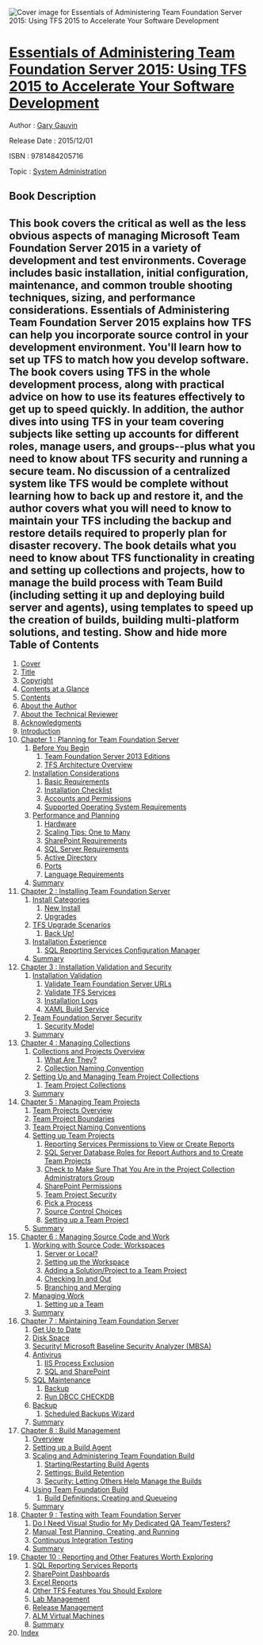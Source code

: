 ![Cover image for Essentials of Administering Team Foundation Server 2015: Using TFS 2015 to Accelerate Your Software Development](https://imgdetail.ebookreading.net/cover/cover/system_admin/EB9781484205716.jpg)

[Essentials of Administering Team Foundation Server 2015: Using TFS 2015 to Accelerate Your Software Development](https://ebookreading.net/view/book/Essentials+of+Administering+Team+Foundation+Server+2015%3A+Using+TFS+2015+to+Accelerate+Your+Software+Development-EB9781484205716_1.html "Essentials of Administering Team Foundation Server 2015: Using TFS 2015 to Accelerate Your Software Development")
====================================================================================================================

Author : [Gary Gauvin](https://ebookreading.net/search/author/Gary+Gauvin)

Release Date : 2015/12/01

ISBN : 9781484205716

Topic : [System Administration](https://ebookreading.net/search/category/system-administration)

Book Description
-----------------

 This book covers the critical as well as the less obvious aspects of managing Microsoft Team Foundation Server 2015 in a variety of development and test environments. Coverage includes basic installation, initial configuration, maintenance, and common trouble shooting techniques, sizing, and performance considerations.
Essentials of Administering Team Foundation Server 2015 explains how TFS can help you incorporate source control in your development environment. You'll learn how to set up TFS to match how you develop software.
The book covers using TFS in the whole development process, along with practical advice on how to use its features effectively to get up to speed quickly.
In addition, the author dives into using TFS in your team covering subjects like setting up accounts for different roles, manage users, and groups--plus what you need to know about TFS security and running a secure team.
No discussion of a centralized system like TFS would be complete without learning how to back up and restore it, and the author covers what you will need to know to maintain your TFS including the backup and restore details required to properly plan for disaster recovery.
The book details what you need to know about TFS functionality in creating and setting up collections and projects, how to manage the build process with Team Build (including setting it up and deploying build server and agents), using templates to speed up the creation of builds, building multi-platform solutions, and testing.
        Show and hide more                
Table of Contents
-----------------

1. [Cover](https://ebookreading.net/view/book/Essentials+of+Administering+Team+Foundation+Server+2015%3A+Using+TFS+2015+to+Accelerate+Your+Software+Development-EB9781484205716_1.html)
1. [Title](https://ebookreading.net/view/book/Essentials+of+Administering+Team+Foundation+Server+2015%3A+Using+TFS+2015+to+Accelerate+Your+Software+Development-EB9781484205716_2.html)
1. [Copyright](https://ebookreading.net/view/book/Essentials+of+Administering+Team+Foundation+Server+2015%3A+Using+TFS+2015+to+Accelerate+Your+Software+Development-EB9781484205716_3.html)
1. [Contents at a Glance](https://ebookreading.net/view/book/Essentials+of+Administering+Team+Foundation+Server+2015%3A+Using+TFS+2015+to+Accelerate+Your+Software+Development-EB9781484205716_4.html)
1. [Contents](https://ebookreading.net/view/book/Essentials+of+Administering+Team+Foundation+Server+2015%3A+Using+TFS+2015+to+Accelerate+Your+Software+Development-EB9781484205716_5.html)
1. [About the Author](https://ebookreading.net/view/book/Essentials+of+Administering+Team+Foundation+Server+2015%3A+Using+TFS+2015+to+Accelerate+Your+Software+Development-EB9781484205716_6.html)
1. [About the Technical Reviewer](https://ebookreading.net/view/book/Essentials+of+Administering+Team+Foundation+Server+2015%3A+Using+TFS+2015+to+Accelerate+Your+Software+Development-EB9781484205716_7.html)
1. [Acknowledgments](https://ebookreading.net/view/book/Essentials+of+Administering+Team+Foundation+Server+2015%3A+Using+TFS+2015+to+Accelerate+Your+Software+Development-EB9781484205716_9.html)
1. [Introduction](https://ebookreading.net/view/book/Essentials+of+Administering+Team+Foundation+Server+2015%3A+Using+TFS+2015+to+Accelerate+Your+Software+Development-EB9781484205716_8.html)
1. [Chapter 1 : Planning for Team Foundation Server](https://ebookreading.net/view/book/Essentials+of+Administering+Team+Foundation+Server+2015%3A+Using+TFS+2015+to+Accelerate+Your+Software+Development-EB9781484205716_10.html)
    1. [Before You Begin](https://ebookreading.net/view/book/Essentials+of+Administering+Team+Foundation+Server+2015%3A+Using+TFS+2015+to+Accelerate+Your+Software+Development-EB9781484205716_10.html#Sec1)
        1. [Team Foundation Server 2013 Editions](https://ebookreading.net/view/book/Essentials+of+Administering+Team+Foundation+Server+2015%3A+Using+TFS+2015+to+Accelerate+Your+Software+Development-EB9781484205716_10.html#Sec2)
        1. [TFS Architecture Overview](https://ebookreading.net/view/book/Essentials+of+Administering+Team+Foundation+Server+2015%3A+Using+TFS+2015+to+Accelerate+Your+Software+Development-EB9781484205716_10.html#Sec3)
    1. [Installation Considerations](https://ebookreading.net/view/book/Essentials+of+Administering+Team+Foundation+Server+2015%3A+Using+TFS+2015+to+Accelerate+Your+Software+Development-EB9781484205716_10.html#Sec4)
        1. [Basic Requirements](https://ebookreading.net/view/book/Essentials+of+Administering+Team+Foundation+Server+2015%3A+Using+TFS+2015+to+Accelerate+Your+Software+Development-EB9781484205716_10.html#Sec5)
        1. [Installation Checklist](https://ebookreading.net/view/book/Essentials+of+Administering+Team+Foundation+Server+2015%3A+Using+TFS+2015+to+Accelerate+Your+Software+Development-EB9781484205716_10.html#Sec6)
        1. [Accounts and Permissions](https://ebookreading.net/view/book/Essentials+of+Administering+Team+Foundation+Server+2015%3A+Using+TFS+2015+to+Accelerate+Your+Software+Development-EB9781484205716_10.html#Sec7)
        1. [Supported Operating System Requirements](https://ebookreading.net/view/book/Essentials+of+Administering+Team+Foundation+Server+2015%3A+Using+TFS+2015+to+Accelerate+Your+Software+Development-EB9781484205716_10.html#Sec8)
    1. [Performance and Planning](https://ebookreading.net/view/book/Essentials+of+Administering+Team+Foundation+Server+2015%3A+Using+TFS+2015+to+Accelerate+Your+Software+Development-EB9781484205716_10.html#Sec9)
        1. [Hardware](https://ebookreading.net/view/book/Essentials+of+Administering+Team+Foundation+Server+2015%3A+Using+TFS+2015+to+Accelerate+Your+Software+Development-EB9781484205716_10.html#Sec10)
        1. [Scaling Tips: One to Many](https://ebookreading.net/view/book/Essentials+of+Administering+Team+Foundation+Server+2015%3A+Using+TFS+2015+to+Accelerate+Your+Software+Development-EB9781484205716_10.html#Sec11)
        1. [SharePoint Requirements](https://ebookreading.net/view/book/Essentials+of+Administering+Team+Foundation+Server+2015%3A+Using+TFS+2015+to+Accelerate+Your+Software+Development-EB9781484205716_10.html#Sec12)
        1. [SQL Server Requirements](https://ebookreading.net/view/book/Essentials+of+Administering+Team+Foundation+Server+2015%3A+Using+TFS+2015+to+Accelerate+Your+Software+Development-EB9781484205716_10.html#Sec13)
        1. [Active Directory](https://ebookreading.net/view/book/Essentials+of+Administering+Team+Foundation+Server+2015%3A+Using+TFS+2015+to+Accelerate+Your+Software+Development-EB9781484205716_10.html#Sec18)
        1. [Ports](https://ebookreading.net/view/book/Essentials+of+Administering+Team+Foundation+Server+2015%3A+Using+TFS+2015+to+Accelerate+Your+Software+Development-EB9781484205716_10.html#Sec19)
        1. [Language Requirements](https://ebookreading.net/view/book/Essentials+of+Administering+Team+Foundation+Server+2015%3A+Using+TFS+2015+to+Accelerate+Your+Software+Development-EB9781484205716_10.html#Sec20)
    1. [Summary](https://ebookreading.net/view/book/Essentials+of+Administering+Team+Foundation+Server+2015%3A+Using+TFS+2015+to+Accelerate+Your+Software+Development-EB9781484205716_10.html#Sec21)
1. [Chapter 2 : Installing Team Foundation Server](https://ebookreading.net/view/book/Essentials+of+Administering+Team+Foundation+Server+2015%3A+Using+TFS+2015+to+Accelerate+Your+Software+Development-EB9781484205716_11.html)
    1. [Install Categories](https://ebookreading.net/view/book/Essentials+of+Administering+Team+Foundation+Server+2015%3A+Using+TFS+2015+to+Accelerate+Your+Software+Development-EB9781484205716_11.html#Sec1)
        1. [New Install](https://ebookreading.net/view/book/Essentials+of+Administering+Team+Foundation+Server+2015%3A+Using+TFS+2015+to+Accelerate+Your+Software+Development-EB9781484205716_11.html#Sec2)
        1. [Upgrades](https://ebookreading.net/view/book/Essentials+of+Administering+Team+Foundation+Server+2015%3A+Using+TFS+2015+to+Accelerate+Your+Software+Development-EB9781484205716_11.html#Sec4)
    1. [TFS Upgrade Scenarios](https://ebookreading.net/view/book/Essentials+of+Administering+Team+Foundation+Server+2015%3A+Using+TFS+2015+to+Accelerate+Your+Software+Development-EB9781484205716_11.html#Sec10)
        1. [Back Up!](https://ebookreading.net/view/book/Essentials+of+Administering+Team+Foundation+Server+2015%3A+Using+TFS+2015+to+Accelerate+Your+Software+Development-EB9781484205716_11.html#Sec11)
    1. [Installation Experience](https://ebookreading.net/view/book/Essentials+of+Administering+Team+Foundation+Server+2015%3A+Using+TFS+2015+to+Accelerate+Your+Software+Development-EB9781484205716_11.html#Sec15)
        1. [SQL Reporting Services Configuration Manager](https://ebookreading.net/view/book/Essentials+of+Administering+Team+Foundation+Server+2015%3A+Using+TFS+2015+to+Accelerate+Your+Software+Development-EB9781484205716_11.html#Sec16)
    1. [Summary](https://ebookreading.net/view/book/Essentials+of+Administering+Team+Foundation+Server+2015%3A+Using+TFS+2015+to+Accelerate+Your+Software+Development-EB9781484205716_11.html#Sec17)
1. [Chapter 3 : Installation Validation and Security](https://ebookreading.net/view/book/Essentials+of+Administering+Team+Foundation+Server+2015%3A+Using+TFS+2015+to+Accelerate+Your+Software+Development-EB9781484205716_12.html)
    1. [Installation Validation](https://ebookreading.net/view/book/Essentials+of+Administering+Team+Foundation+Server+2015%3A+Using+TFS+2015+to+Accelerate+Your+Software+Development-EB9781484205716_12.html#Sec1)
        1. [Validate Team Foundation Server URLs](https://ebookreading.net/view/book/Essentials+of+Administering+Team+Foundation+Server+2015%3A+Using+TFS+2015+to+Accelerate+Your+Software+Development-EB9781484205716_12.html#Sec2)
        1. [Validate TFS Services](https://ebookreading.net/view/book/Essentials+of+Administering+Team+Foundation+Server+2015%3A+Using+TFS+2015+to+Accelerate+Your+Software+Development-EB9781484205716_12.html#Sec3)
        1. [Installation Logs](https://ebookreading.net/view/book/Essentials+of+Administering+Team+Foundation+Server+2015%3A+Using+TFS+2015+to+Accelerate+Your+Software+Development-EB9781484205716_12.html#Sec4)
        1. [XAML Build Service](https://ebookreading.net/view/book/Essentials+of+Administering+Team+Foundation+Server+2015%3A+Using+TFS+2015+to+Accelerate+Your+Software+Development-EB9781484205716_12.html#Sec5)
    1. [Team Foundation Server Security](https://ebookreading.net/view/book/Essentials+of+Administering+Team+Foundation+Server+2015%3A+Using+TFS+2015+to+Accelerate+Your+Software+Development-EB9781484205716_12.html#Sec8)
        1. [Security Model](https://ebookreading.net/view/book/Essentials+of+Administering+Team+Foundation+Server+2015%3A+Using+TFS+2015+to+Accelerate+Your+Software+Development-EB9781484205716_12.html#Sec9)
    1. [Summary](https://ebookreading.net/view/book/Essentials+of+Administering+Team+Foundation+Server+2015%3A+Using+TFS+2015+to+Accelerate+Your+Software+Development-EB9781484205716_12.html#Sec16)
1. [Chapter 4 : Managing Collections](https://ebookreading.net/view/book/Essentials+of+Administering+Team+Foundation+Server+2015%3A+Using+TFS+2015+to+Accelerate+Your+Software+Development-EB9781484205716_13.html)
    1. [Collections and Projects Overview](https://ebookreading.net/view/book/Essentials+of+Administering+Team+Foundation+Server+2015%3A+Using+TFS+2015+to+Accelerate+Your+Software+Development-EB9781484205716_13.html#Sec1)
        1. [What Are They?](https://ebookreading.net/view/book/Essentials+of+Administering+Team+Foundation+Server+2015%3A+Using+TFS+2015+to+Accelerate+Your+Software+Development-EB9781484205716_13.html#Sec2)
        1. [Collection Naming Convention](https://ebookreading.net/view/book/Essentials+of+Administering+Team+Foundation+Server+2015%3A+Using+TFS+2015+to+Accelerate+Your+Software+Development-EB9781484205716_13.html#Sec3)
    1. [Setting Up and Managing Team Project Collections](https://ebookreading.net/view/book/Essentials+of+Administering+Team+Foundation+Server+2015%3A+Using+TFS+2015+to+Accelerate+Your+Software+Development-EB9781484205716_13.html#Sec4)
        1. [Team Project Collections](https://ebookreading.net/view/book/Essentials+of+Administering+Team+Foundation+Server+2015%3A+Using+TFS+2015+to+Accelerate+Your+Software+Development-EB9781484205716_13.html#Sec5)
    1. [Summary](https://ebookreading.net/view/book/Essentials+of+Administering+Team+Foundation+Server+2015%3A+Using+TFS+2015+to+Accelerate+Your+Software+Development-EB9781484205716_13.html#Sec12)
1. [Chapter 5 : Managing Team Projects](https://ebookreading.net/view/book/Essentials+of+Administering+Team+Foundation+Server+2015%3A+Using+TFS+2015+to+Accelerate+Your+Software+Development-EB9781484205716_14.html)
    1. [Team Projects Overview](https://ebookreading.net/view/book/Essentials+of+Administering+Team+Foundation+Server+2015%3A+Using+TFS+2015+to+Accelerate+Your+Software+Development-EB9781484205716_14.html#Sec1)
    1. [Team Project Boundaries](https://ebookreading.net/view/book/Essentials+of+Administering+Team+Foundation+Server+2015%3A+Using+TFS+2015+to+Accelerate+Your+Software+Development-EB9781484205716_14.html#Sec2)
    1. [Team Project Naming Conventions](https://ebookreading.net/view/book/Essentials+of+Administering+Team+Foundation+Server+2015%3A+Using+TFS+2015+to+Accelerate+Your+Software+Development-EB9781484205716_14.html#Sec3)
    1. [Setting up Team Projects](https://ebookreading.net/view/book/Essentials+of+Administering+Team+Foundation+Server+2015%3A+Using+TFS+2015+to+Accelerate+Your+Software+Development-EB9781484205716_14.html#Sec4)
        1. [Reporting Services Permissions to View or Create Reports](https://ebookreading.net/view/book/Essentials+of+Administering+Team+Foundation+Server+2015%3A+Using+TFS+2015+to+Accelerate+Your+Software+Development-EB9781484205716_14.html#Sec5)
        1. [SQL Server Database Roles for Report Authors and to Create Team Projects](https://ebookreading.net/view/book/Essentials+of+Administering+Team+Foundation+Server+2015%3A+Using+TFS+2015+to+Accelerate+Your+Software+Development-EB9781484205716_14.html#Sec6)
        1. [Check to Make Sure That You Are in the Project Collection Administrators Group](https://ebookreading.net/view/book/Essentials+of+Administering+Team+Foundation+Server+2015%3A+Using+TFS+2015+to+Accelerate+Your+Software+Development-EB9781484205716_14.html#Sec7)
        1. [SharePoint Permissions](https://ebookreading.net/view/book/Essentials+of+Administering+Team+Foundation+Server+2015%3A+Using+TFS+2015+to+Accelerate+Your+Software+Development-EB9781484205716_14.html#Sec8)
        1. [Team Project Security](https://ebookreading.net/view/book/Essentials+of+Administering+Team+Foundation+Server+2015%3A+Using+TFS+2015+to+Accelerate+Your+Software+Development-EB9781484205716_14.html#Sec9)
        1. [Pick a Process](https://ebookreading.net/view/book/Essentials+of+Administering+Team+Foundation+Server+2015%3A+Using+TFS+2015+to+Accelerate+Your+Software+Development-EB9781484205716_14.html#Sec10)
        1. [Source Control Choices](https://ebookreading.net/view/book/Essentials+of+Administering+Team+Foundation+Server+2015%3A+Using+TFS+2015+to+Accelerate+Your+Software+Development-EB9781484205716_14.html#Sec11)
        1. [Setting up a Team Project](https://ebookreading.net/view/book/Essentials+of+Administering+Team+Foundation+Server+2015%3A+Using+TFS+2015+to+Accelerate+Your+Software+Development-EB9781484205716_14.html#Sec12)
    1. [Summary](https://ebookreading.net/view/book/Essentials+of+Administering+Team+Foundation+Server+2015%3A+Using+TFS+2015+to+Accelerate+Your+Software+Development-EB9781484205716_14.html#Sec13)
1. [Chapter 6 : Managing Source Code and Work](https://ebookreading.net/view/book/Essentials+of+Administering+Team+Foundation+Server+2015%3A+Using+TFS+2015+to+Accelerate+Your+Software+Development-EB9781484205716_15.html)
    1. [Working with Source Code: Workspaces](https://ebookreading.net/view/book/Essentials+of+Administering+Team+Foundation+Server+2015%3A+Using+TFS+2015+to+Accelerate+Your+Software+Development-EB9781484205716_15.html#Sec1)
        1. [Server or Local?](https://ebookreading.net/view/book/Essentials+of+Administering+Team+Foundation+Server+2015%3A+Using+TFS+2015+to+Accelerate+Your+Software+Development-EB9781484205716_15.html#Sec2)
        1. [Setting up the Workspace](https://ebookreading.net/view/book/Essentials+of+Administering+Team+Foundation+Server+2015%3A+Using+TFS+2015+to+Accelerate+Your+Software+Development-EB9781484205716_15.html#Sec3)
        1. [Adding a Solution/Project to a Team Project](https://ebookreading.net/view/book/Essentials+of+Administering+Team+Foundation+Server+2015%3A+Using+TFS+2015+to+Accelerate+Your+Software+Development-EB9781484205716_15.html#Sec4)
        1. [Checking In and Out](https://ebookreading.net/view/book/Essentials+of+Administering+Team+Foundation+Server+2015%3A+Using+TFS+2015+to+Accelerate+Your+Software+Development-EB9781484205716_15.html#Sec5)
        1. [Branching and Merging](https://ebookreading.net/view/book/Essentials+of+Administering+Team+Foundation+Server+2015%3A+Using+TFS+2015+to+Accelerate+Your+Software+Development-EB9781484205716_15.html#Sec6)
    1. [Managing Work](https://ebookreading.net/view/book/Essentials+of+Administering+Team+Foundation+Server+2015%3A+Using+TFS+2015+to+Accelerate+Your+Software+Development-EB9781484205716_15.html#Sec9)
        1. [Setting up a Team](https://ebookreading.net/view/book/Essentials+of+Administering+Team+Foundation+Server+2015%3A+Using+TFS+2015+to+Accelerate+Your+Software+Development-EB9781484205716_15.html#Sec10)
    1. [Summary](https://ebookreading.net/view/book/Essentials+of+Administering+Team+Foundation+Server+2015%3A+Using+TFS+2015+to+Accelerate+Your+Software+Development-EB9781484205716_15.html#Sec11)
1. [Chapter 7 : Maintaining Team Foundation Server](https://ebookreading.net/view/book/Essentials+of+Administering+Team+Foundation+Server+2015%3A+Using+TFS+2015+to+Accelerate+Your+Software+Development-EB9781484205716_16.html)
    1. [Get Up to Date](https://ebookreading.net/view/book/Essentials+of+Administering+Team+Foundation+Server+2015%3A+Using+TFS+2015+to+Accelerate+Your+Software+Development-EB9781484205716_16.html#Sec1)
    1. [Disk Space](https://ebookreading.net/view/book/Essentials+of+Administering+Team+Foundation+Server+2015%3A+Using+TFS+2015+to+Accelerate+Your+Software+Development-EB9781484205716_16.html#Sec2)
    1. [Security! Microsoft Baseline Security Analyzer (MBSA)](https://ebookreading.net/view/book/Essentials+of+Administering+Team+Foundation+Server+2015%3A+Using+TFS+2015+to+Accelerate+Your+Software+Development-EB9781484205716_16.html#Sec3)
    1. [Antivirus](https://ebookreading.net/view/book/Essentials+of+Administering+Team+Foundation+Server+2015%3A+Using+TFS+2015+to+Accelerate+Your+Software+Development-EB9781484205716_16.html#Sec4)
        1. [IIS Process Exclusion](https://ebookreading.net/view/book/Essentials+of+Administering+Team+Foundation+Server+2015%3A+Using+TFS+2015+to+Accelerate+Your+Software+Development-EB9781484205716_16.html#Sec5)
        1. [SQL and SharePoint](https://ebookreading.net/view/book/Essentials+of+Administering+Team+Foundation+Server+2015%3A+Using+TFS+2015+to+Accelerate+Your+Software+Development-EB9781484205716_16.html#Sec6)
    1. [SQL Maintenance](https://ebookreading.net/view/book/Essentials+of+Administering+Team+Foundation+Server+2015%3A+Using+TFS+2015+to+Accelerate+Your+Software+Development-EB9781484205716_16.html#Sec7)
        1. [Backup](https://ebookreading.net/view/book/Essentials+of+Administering+Team+Foundation+Server+2015%3A+Using+TFS+2015+to+Accelerate+Your+Software+Development-EB9781484205716_16.html#Sec8)
        1. [Run DBCC CHECKDB](https://ebookreading.net/view/book/Essentials+of+Administering+Team+Foundation+Server+2015%3A+Using+TFS+2015+to+Accelerate+Your+Software+Development-EB9781484205716_16.html#Sec9)
    1. [Backup](https://ebookreading.net/view/book/Essentials+of+Administering+Team+Foundation+Server+2015%3A+Using+TFS+2015+to+Accelerate+Your+Software+Development-EB9781484205716_16.html#Sec12)
        1. [Scheduled Backups Wizard](https://ebookreading.net/view/book/Essentials+of+Administering+Team+Foundation+Server+2015%3A+Using+TFS+2015+to+Accelerate+Your+Software+Development-EB9781484205716_16.html#Sec13)
    1. [Summary](https://ebookreading.net/view/book/Essentials+of+Administering+Team+Foundation+Server+2015%3A+Using+TFS+2015+to+Accelerate+Your+Software+Development-EB9781484205716_16.html#Sec14)
1. [Chapter 8 : Build Management](https://ebookreading.net/view/book/Essentials+of+Administering+Team+Foundation+Server+2015%3A+Using+TFS+2015+to+Accelerate+Your+Software+Development-EB9781484205716_17.html)
    1. [Overview](https://ebookreading.net/view/book/Essentials+of+Administering+Team+Foundation+Server+2015%3A+Using+TFS+2015+to+Accelerate+Your+Software+Development-EB9781484205716_17.html#Sec1)
    1. [Setting up a Build Agent](https://ebookreading.net/view/book/Essentials+of+Administering+Team+Foundation+Server+2015%3A+Using+TFS+2015+to+Accelerate+Your+Software+Development-EB9781484205716_17.html#Sec2)
    1. [Scaling and Administering Team Foundation Build](https://ebookreading.net/view/book/Essentials+of+Administering+Team+Foundation+Server+2015%3A+Using+TFS+2015+to+Accelerate+Your+Software+Development-EB9781484205716_17.html#Sec3)
        1. [Starting/Restarting Build Agents](https://ebookreading.net/view/book/Essentials+of+Administering+Team+Foundation+Server+2015%3A+Using+TFS+2015+to+Accelerate+Your+Software+Development-EB9781484205716_17.html#Sec4)
        1. [Settings: Build Retention](https://ebookreading.net/view/book/Essentials+of+Administering+Team+Foundation+Server+2015%3A+Using+TFS+2015+to+Accelerate+Your+Software+Development-EB9781484205716_17.html#Sec5)
        1. [Security: Letting Others Help Manage the Builds](https://ebookreading.net/view/book/Essentials+of+Administering+Team+Foundation+Server+2015%3A+Using+TFS+2015+to+Accelerate+Your+Software+Development-EB9781484205716_17.html#Sec6)
    1. [Using Team Foundation Build](https://ebookreading.net/view/book/Essentials+of+Administering+Team+Foundation+Server+2015%3A+Using+TFS+2015+to+Accelerate+Your+Software+Development-EB9781484205716_17.html#Sec7)
        1. [Build Definitions: Creating and Queueing](https://ebookreading.net/view/book/Essentials+of+Administering+Team+Foundation+Server+2015%3A+Using+TFS+2015+to+Accelerate+Your+Software+Development-EB9781484205716_17.html#Sec8)
    1. [Summary](https://ebookreading.net/view/book/Essentials+of+Administering+Team+Foundation+Server+2015%3A+Using+TFS+2015+to+Accelerate+Your+Software+Development-EB9781484205716_17.html#Sec9)
1. [Chapter 9 : Testing with Team Foundation Server](https://ebookreading.net/view/book/Essentials+of+Administering+Team+Foundation+Server+2015%3A+Using+TFS+2015+to+Accelerate+Your+Software+Development-EB9781484205716_18.html)
    1. [Do I Need Visual Studio for My Dedicated QA Team/Testers?](https://ebookreading.net/view/book/Essentials+of+Administering+Team+Foundation+Server+2015%3A+Using+TFS+2015+to+Accelerate+Your+Software+Development-EB9781484205716_18.html#Sec1)
    1. [Manual Test Planning, Creating, and Running](https://ebookreading.net/view/book/Essentials+of+Administering+Team+Foundation+Server+2015%3A+Using+TFS+2015+to+Accelerate+Your+Software+Development-EB9781484205716_18.html#Sec2)
    1. [Continuous Integration Testing](https://ebookreading.net/view/book/Essentials+of+Administering+Team+Foundation+Server+2015%3A+Using+TFS+2015+to+Accelerate+Your+Software+Development-EB9781484205716_18.html#Sec3)
    1. [Summary](https://ebookreading.net/view/book/Essentials+of+Administering+Team+Foundation+Server+2015%3A+Using+TFS+2015+to+Accelerate+Your+Software+Development-EB9781484205716_18.html#Sec4)
1. [Chapter 10 : Reporting and Other Features Worth Exploring](https://ebookreading.net/view/book/Essentials+of+Administering+Team+Foundation+Server+2015%3A+Using+TFS+2015+to+Accelerate+Your+Software+Development-EB9781484205716_19.html)
    1. [SQL Reporting Services Reports](https://ebookreading.net/view/book/Essentials+of+Administering+Team+Foundation+Server+2015%3A+Using+TFS+2015+to+Accelerate+Your+Software+Development-EB9781484205716_19.html#Sec1)
    1. [SharePoint Dashboards](https://ebookreading.net/view/book/Essentials+of+Administering+Team+Foundation+Server+2015%3A+Using+TFS+2015+to+Accelerate+Your+Software+Development-EB9781484205716_19.html#Sec2)
    1. [Excel Reports](https://ebookreading.net/view/book/Essentials+of+Administering+Team+Foundation+Server+2015%3A+Using+TFS+2015+to+Accelerate+Your+Software+Development-EB9781484205716_19.html#Sec3)
    1. [Other TFS Features You Should Explore](https://ebookreading.net/view/book/Essentials+of+Administering+Team+Foundation+Server+2015%3A+Using+TFS+2015+to+Accelerate+Your+Software+Development-EB9781484205716_19.html#Sec4)
    1. [Lab Management](https://ebookreading.net/view/book/Essentials+of+Administering+Team+Foundation+Server+2015%3A+Using+TFS+2015+to+Accelerate+Your+Software+Development-EB9781484205716_19.html#Sec5)
    1. [Release Management](https://ebookreading.net/view/book/Essentials+of+Administering+Team+Foundation+Server+2015%3A+Using+TFS+2015+to+Accelerate+Your+Software+Development-EB9781484205716_19.html#Sec6)
    1. [ALM Virtual Machines](https://ebookreading.net/view/book/Essentials+of+Administering+Team+Foundation+Server+2015%3A+Using+TFS+2015+to+Accelerate+Your+Software+Development-EB9781484205716_19.html#Sec7)
    1. [Summary](https://ebookreading.net/view/book/Essentials+of+Administering+Team+Foundation+Server+2015%3A+Using+TFS+2015+to+Accelerate+Your+Software+Development-EB9781484205716_19.html#Sec8)
1. [Index](https://ebookreading.net/view/book/Essentials+of+Administering+Team+Foundation+Server+2015%3A+Using+TFS+2015+to+Accelerate+Your+Software+Development-EB9781484205716_20.html)
